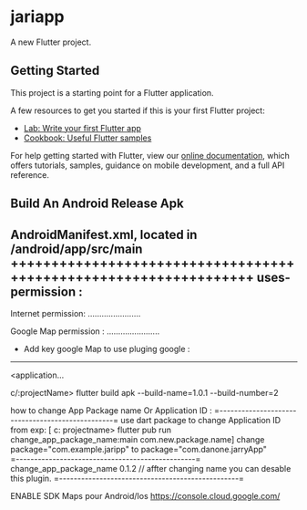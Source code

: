 # jariapp

A new Flutter project.

## Getting Started

This project is a starting point for a Flutter application.

A few resources to get you started if this is your first Flutter project:

- [Lab: Write your first Flutter app](https://flutter.dev/docs/get-started/codelab)
- [Cookbook: Useful Flutter samples](https://flutter.dev/docs/cookbook)

For help getting started with Flutter, view our
[online documentation](https://flutter.dev/docs), which offers tutorials,
samples, guidance on mobile development, and a full API reference.




## Build An Android Release Apk

AndroidManifest.xml, located in <app dir>/android/app/src/main 
+++++++++++++++++++++++++++++++++++++++++++++++++++++++++++++++++
uses-permission :
-------------------------------------------
Internet permission:
.......................
<uses-permission android:name="android.permission.INTERNET" />

Google Map permission :
.......................
<uses-permission android:name="android.permission.ACCESS_FINE_LOCATION" />
<uses-permission android:name="android.permission.ACCESS_COARSE_LOCATION" />


- Add key google Map to use pluging google :
-------------------------------------------
    
<application...
	 <meta-data android:name="com.google.android.geo.API_KEY" android:value="AIzaSyAJ2jma1d-UAUU8C5vB3OQFc3fafCivohA"/>

c/:projectName> flutter build apk  --build-name=1.0.1 --build-number=2 




how to change App Package name Or Application ID :
=-------------------------------------------------=
use dart package to change Application ID from exp: 
	[ c: projectname> flutter pub run change_app_package_name:main com.new.package.name]
change package="com.example.jaripp" to package="com.danone.jarryApp"  
=-------------------------------------------------=
  change_app_package_name 0.1.2 // affter changing name you can desable this plugin.
=-------------------------------------------------=

ENABLE SDK Maps pour Android/Ios
https://console.cloud.google.com/
